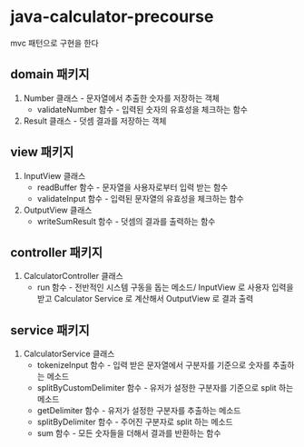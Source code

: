 # java-calculator-precourse

mvc 패턴으로 구현을 한다

## domain 패키지
1) Number 클래스 - 문자열에서 추출한 숫자를 저장하는 객체
   * validateNumber 함수 - 입력된 숫자의 유효성을 체크하는 함수
2) Result 클래스 - 덧셈 결과를 저장하는 객체

## view 패키지
1) InputView 클래스
   * readBuffer 함수 - 문자열을 사용자로부터 입력 받는 함수
   * validateInput 함수 - 입력된 문자열의 유효성을 체크하는 함수
2) OutputView 클래스
   * writeSumResult 함수 - 덧셈의 결과를 출력하는 함수 
    
## controller 패키지
1) CalculatorController 클래스
   * run 함수 - 전반적인 시스템 구동을 돕는 메소드/ InputView 로 사용자 입력을 받고 Calculator Service 로 계산해서 OutputView 로 결과 출력

## service 패키지
1) CalculatorService 클래스
   * tokenizeInput 함수 - 입력 받은 문자열에서 구분자를 기준으로 숫자를 추출하는 메소드
   * splitByCustomDelimiter 함수 - 유저가 설정한 구분자를 기준으로 split 하는 메소드
   * getDelimiter 함수 - 유저가 설정한 구분자를 추출하는 메소드
   * splitByDelimiter 함수 - 주어진 구분자로 split 하는 메소드
   * sum 함수 - 모든 숫자들을 더해서 결과를 반환하는 함수
